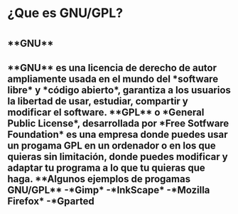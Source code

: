 <h1>¿Que es GNU/GPL?<h1>
<h2>**GNU**<h2>
**GNU** es una licencia de derecho de autor 
ampliamente usada en el mundo del *software libre* y *código abierto*,
garantiza a los usuarios la libertad de usar, estudiar, compartir
y modificar el software.
<h2**GPL**<h2>
**GPL** o *General Public License*, desarrollada por *Free Sotfware Foundation*
es una empresa donde puedes usar un progama GPL en un ordenador o en los 
que quieras sin limitación, donde puedes modificar y adaptar tu programa
a lo que tu quieras que haga.
**Algunos ejemplos de progamas GNU/GPL**
-*Gimp*
-*InkScape*
-*Mozilla Firefox*
-*Gparted



